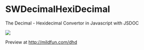 # SWDecimalHexiDecimal
The Decimal - Hexidecimal Convertor in Javascript with JSDOC

<img src="http://i.imgur.com/alLna5l.png">



Preview at http://mildfun.com/dhd
